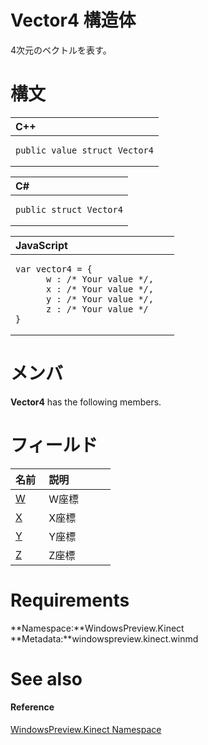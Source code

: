 Vector4 構造体  
=================  

4次元のベクトルを表す。
 <span id="syntaxSection"></span>

構文
======  

<table>
<colgroup>
<col width="100%" />
</colgroup>
<thead>
<tr class="header">
<th align="left">C++</th>
</tr>
</thead>
<tbody>
<tr class="odd">
<td align="left"><pre><code>public value struct Vector4</code></pre></td>
</tr>
</tbody>
</table>

<table>
<colgroup>
<col width="100%" />
</colgroup>
<thead>
<tr class="header">
<th align="left">C#</th>
</tr>
</thead>
<tbody>
<tr class="odd">
<td align="left"><pre><code>public struct Vector4</code></pre></td>
</tr>
</tbody>
</table>

<table>
<colgroup>
<col width="100%" />
</colgroup>
<thead>
<tr class="header">
<th align="left">JavaScript</th>
</tr>
</thead>
<tbody>
<tr class="odd">
<td align="left"><pre><code>var vector4 = {  
      w : /* Your value */,   
      x : /* Your value */,   
      y : /* Your value */,   
      z : /* Your value */  
}</code></pre></td>
</tr>
</tbody>
</table>

<span id="classMembersSection"></span>

メンバ
=======  

**Vector4** has the following members.  

<span id="publicfieldsSection"></span>

フィールド
======  

<table>
<colgroup>
<col width="30%" />
<col width="60%" />
</colgroup>
<thead>
<tr class="header">
<th align="left">名前</th>
<th align="left">説明</th>
</tr>
</thead>
<tbody>
<tr class="odd">
<td align="left"><a href="Vector4_Structure/Vector4_Fields/W_Field.md">W</a></td>
<td align="left">W座標</td>
</tr>
<tr class="even">
<td align="left"><a href="Vector4_Structure/Vector4_Fields/X_Field.md">X</a></td>
<td align="left">X座標</td>
</tr>
<tr class="odd">
<td align="left"><a href="Vector4_Structure/Vector4_Fields/Y_Field.md">Y</a></td>
<td align="left">Y座標</td>
</tr>
<tr class="even">
<td align="left"><a href="Vector4_Structure/Vector4_Fields/Z_Field.md">Z</a></td>
<td align="left">Z座標</td>
</tr>
</tbody>
</table>

<span id="requirements"></span>

Requirements  
============  

**Namespace:**WindowsPreview.Kinect  
**Metadata:**windowspreview.kinect.winmd  

<span id="ID4EX"></span>

See also  
========  

<span id="ID4EZ"></span>
#### Reference  

[WindowsPreview.Kinect Namespace](../Kinect.md)  



<!--Please do not edit the data in the comment block below.-->
<!--
TOCTitle : Vector4 Structure
RLTitle : Vector4 Structure
KeywordK : Vector4 structure, about
HelpPriority : 2
TopicType : apiref
KeywordF : WindowsPreview.Kinect.Vector4
KeywordF : Vector4
KeywordF : WindowsPreview.Kinect.Vector4
KeywordA : T:WindowsPreview.Kinect.Vector4
AssetID : T:WindowsPreview.Kinect.Vector4
Locale : en-us
CommunityContent : 1
APIType : Managed
APILocation : windowspreview.kinect.winmd
APIName : WindowsPreview.Kinect.Vector4
TargetOS : Windows
TopicType : kbSyntax
DevLang : VB
DevLang : CSharp
DevLang : JavaScript
DevLang : C++
DocSet : K4Wv2
ProjType : K4Wv2Proj
Technology : Kinect for Windows
Product : Kinect for Windows SDK v2
productversion : 20
-->

